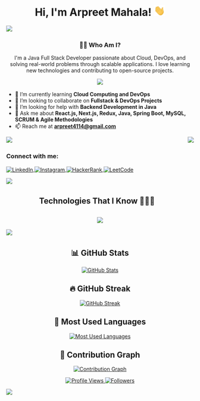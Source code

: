 <!-- h1 without bottom border -->
<div id="user-content-toc" align="center">
  <h1 style="display: inline-block;">Hi, I'm Arpreet Mahala! 
    <img src="https://raw.githubusercontent.com/ABSphreak/ABSphreak/master/gifs/Hi.gif" width="30px">
  </h1>
</div>

<!-- Horizontal divider (gradient) -->
<img src="https://user-images.githubusercontent.com/73097560/115834477-dbab4500-a447-11eb-908a-139a6edaec5c.gif">

<!-- Who Am I Section -->
<h3 align="center">👨‍💻 Who Am I?</h3>
<p align="center">
  I'm a Java Full Stack Developer passionate about Cloud, DevOps, and solving real-world problems through scalable applications.  
  I love learning new technologies and contributing to open-source projects.
</p>

<!-- Animated Typing Effect -->
<p align="center">
  <a href="https://github.com/DenverCoder1/readme-typing-svg">
    <img src="https://readme-typing-svg.herokuapp.com?font=Time+New+Roman&color=cyan&size=25&center=true&vCenter=true&width=600&height=100&lines=Java+FullStack+Developer;Cloud+Engineer;DevOps;Aspiring+CLoud+Engineer;">
  </a>
</p>

<!-- Intro start -->
- 🌱 I’m currently learning **Cloud Computing and DevOps**  
- 👯 I’m looking to collaborate on **Fullstack & DevOps Projects**  
- 🤝 I’m looking for help with **Backend Development in Java**  
- 💬 Ask me about **React.js, Next.js, Redux, Java, Spring Boot, MySQL, SCRUM & Agile Methodologies**  
- 📫 Reach me at **arpreet4114@gmail.com**  
<img align="right" height="150" src="https://media.giphy.com/media/your-gif-link.gif" />




<!-- Horizontal divider -->
<img src="https://user-images.githubusercontent.com/73097560/115834477-dbab4500-a447-11eb-908a-139a6edaec5c.gif">

<h3 align="left">Connect with me:</h3>
<p align="left">
  <a href="https://linkedin.com/in/arpreet-mahala-715701202" target="_blank">
    <img align="center" src="https://raw.githubusercontent.com/rahuldkjain/github-profile-readme-generator/master/src/images/icons/Social/linked-in-alt.svg" alt="LinkedIn" height="30" width="40" />
  </a>
  <a href="https://instagram.com/arrpreeet" target="_blank">
    <img align="center" src="https://raw.githubusercontent.com/rahuldkjain/github-profile-readme-generator/master/src/images/icons/Social/instagram.svg" alt="Instagram" height="30" width="40" />
  </a>
  <a href="https://www.hackerrank.com/arpreet4114" target="_blank">
    <img align="center" src="https://raw.githubusercontent.com/rahuldkjain/github-profile-readme-generator/master/src/images/icons/Social/hackerrank.svg" alt="HackerRank" height="30" width="40" />
  </a>
  <a href="https://leetcode.com/arrpreeet/" target="_blank">
    <img align="center" src="https://raw.githubusercontent.com/rahuldkjain/github-profile-readme-generator/master/src/images/icons/Social/leet-code.svg" alt="LeetCode" height="30" width="40" />
  </a>
</p>

<!-- Horizontal divider -->
<img src="https://user-images.githubusercontent.com/73097560/115834477-dbab4500-a447-11eb-908a-139a6edaec5c.gif">

<!-- h2 without bottom border -->
<div id="user-content-toc" align="center">
  <h2 style="display: inline-block;">Technologies That I Know 👨🏻‍💻</h2>
</div>

<!-- Tech Stack Icons -->
<p align="center">
  <a href="https://skillicons.dev">
    <img src="https://skillicons.dev/icons?i=java,aws,azure,docker,kubernetes,firebase,spring,c,html,mysql,mongodb,postgresql,javascript,typescript,react,nextjs,github&perline=14" />
  </a>
</p>

<!-- Horizontal divider -->
<img src="https://user-images.githubusercontent.com/73097560/115834477-dbab4500-a447-11eb-908a-139a6edaec5c.gif">

<!-- 📊 GitHub Stats -->
<h2 align="center">📊 GitHub Stats</h2>
<p align="center">
  <a href="https://github.com/Arpreet2107">
    <img src="https://github-readme-stats.vercel.app/api?username=Arpreet2107&show_icons=true&theme=tokyonight&hide_border=true" alt="GitHub Stats" />
  </a>
</p>

<!-- 🔥 GitHub Streak -->
<h2 align="center">🔥 GitHub Streak</h2>
<p align="center">
  <a href="https://github.com/Arpreet2107">
    <img src="https://github-readme-streak-stats.herokuapp.com/?user=Arpreet2107&theme=tokyonight&hide_border=true" alt="GitHub Streak" />
  </a>
</p>

<!-- 🚀 Most Used Languages -->
<h2 align="center">🚀 Most Used Languages</h2>
<p align="center">
  <a href="https://github.com/Arpreet2107">
    <img src="https://github-readme-stats.vercel.app/api/top-langs/?username=Arpreet2107&layout=compact&theme=tokyonight&hide_border=true" alt="Most Used Languages" />
  </a>
</p>

<!-- 🎯 Contribution Graph -->
<h2 align="center">🎯 Contribution Graph</h2>
<p align="center">
  <a href="https://github.com/Arpreet2107">
    <img src="https://github-readme-activity-graph.vercel.app/graph?username=Arpreet2107&theme=tokyonight&hide_border=true" alt="Contribution Graph" />
  </a>
</p>

<!-- Profile visit count & followers -->
<p align="center">
  <a href="https://github.com/Arpreet2107">
    <img src="https://komarev.com/ghpvc/?username=Arpreet2107&label=Profile%20views&color=0e75b6&style=flat" alt="Profile Views" />
  </a>
  <a href="https://github.com/Arpreet2107">
    <img src="https://img.shields.io/github/followers/Arpreet2107?label=Followers" alt="Followers" />
  </a>
</p>


<!-- Horizontal divider -->
<img src="https://user-images.githubusercontent.com/73097560/115834477-dbab4500-a447-11eb-908a-139a6edaec5c.gif">
